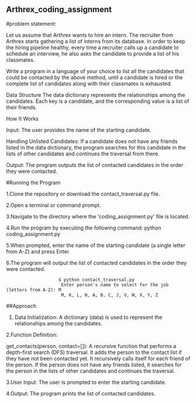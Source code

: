## Arthrex_coding_assignment
#problem statement:

Let us assume that Arthrex wants to hire an intern. The recruiter from Arthrex starts gathering a list of interns from its database. In order to keep the hiring pipeline healthy, every time a recruiter calls up a candidate to schedule an interview, he also asks the candidate to provide a list of his classmates.

Write a program in a language of your choice to list all the candidates that could be contacted by the above method, until a candidate is hired or the complete list of candidates along with their classmates is exhausted.

Data Structure
The data dictionary represents the relationships among the candidates. Each key is a candidate, and the corresponding value is a list of their friends.

How It Works
 
Input: The user provides the name of the starting candidate.

Handling Unlisted Candidates: If a candidate does not have any friends listed in the data dictionary, the program searches for this candidate in the lists of other candidates and continues the traversal from there.

Output: The program outputs the list of contacted candidates in the order they were contacted.

#Running the Program

1.Clone the repository or download the contact_traversal.py file.

2.Open a terminal or command prompt.

3.Navigate to the directory where the 'coding_assignment.py' file is located.

4.Run the program by executing the following command:
                                                  python coding_assignment.py


5.When prompted, enter the name of the starting candidate (a single letter from A-Z) and press Enter.

6.The program will output the list of contacted candidates in the order they were contacted.

                        $ python contact_traversal.py
                         Enter person's name to select for the job (letters from A-Z): M
                         M, K, L, N, A, B, C, J, V, W, X, Y, Z


##Approach

1. Data Initialization: A dictionary (data) is used to represent the relationships among the candidates.

2.Function Definition:

get_contacts(person, contact=[]): A recursive function that performs a depth-first search (DFS) traversal.
It adds the person to the contact list if they have not been contacted yet.
It recursively calls itself for each friend of the person.
If the person does not have any friends listed, it searches for the person in the lists of other candidates and continues the traversal.

3.User Input: The user is prompted to enter the starting candidate.

4.Output: The program prints the list of contacted candidates.
                                                  



